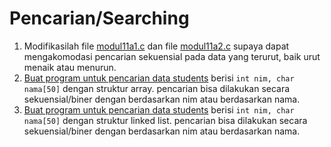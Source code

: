 # Pencarian/Searching
1. Modifikasilah file [modul11a1.c](modul.c) dan file [modul11a2.c](modul.c) supaya dapat mengakomodasi pencarian sekuensial pada data yang terurut, baik urut menaik atau menurun.
2. [Buat program untuk pencarian data students](nomor2.c) berisi `int nim, char nama[50]` dengan struktur array. pencarian bisa dilakukan secara sekuensial/biner dengan berdasarkan nim atau berdasarkan nama.
3. [Buat program untuk pencarian data students](nomor3.c) berisi `int nim, char nama[50]` dengan struktur linked list. pencarian bisa dilakukan secara sekuensial/biner dengan berdasarkan nim atau berdasarkan nama.